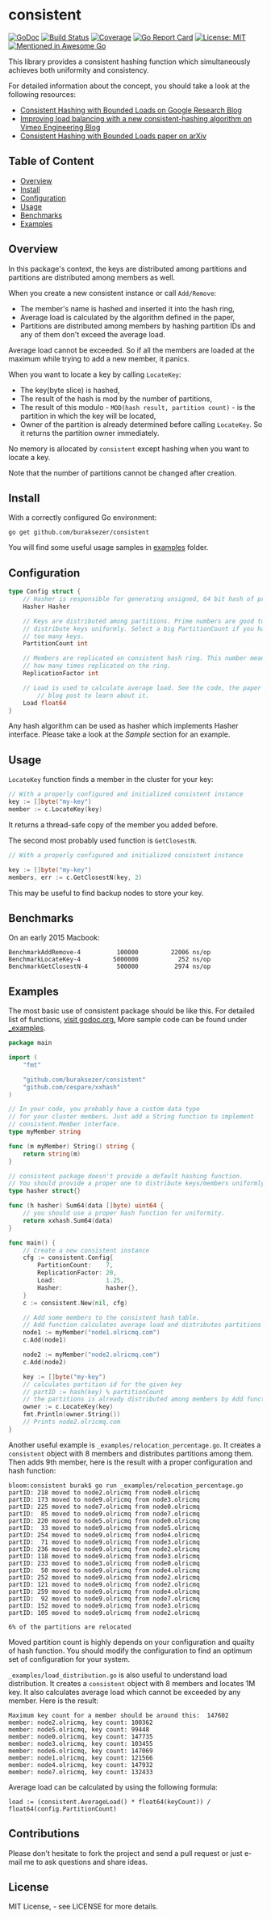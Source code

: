 consistent
==========
[![GoDoc](http://img.shields.io/badge/godoc-reference-blue.svg?style=flat)](https://godoc.org/github.com/buraksezer/consistent) [![Build Status](https://travis-ci.org/buraksezer/consistent.svg?branch=master)](https://travis-ci.org/buraksezer/consistent) [![Coverage](http://gocover.io/_badge/github.com/buraksezer/consistent)](http://gocover.io/github.com/buraksezer/consistent) [![Go Report Card](https://goreportcard.com/badge/github.com/buraksezer/consistent)](https://goreportcard.com/report/github.com/buraksezer/consistent) [![License: MIT](https://img.shields.io/badge/License-MIT-yellow.svg)](https://opensource.org/licenses/MIT) [![Mentioned in Awesome Go](https://awesome.re/mentioned-badge.svg)](https://github.com/avelino/awesome-go)  


This library provides a consistent hashing function which simultaneously achieves both uniformity and consistency. 

For detailed information about the concept, you should take a look at the following resources:

* [Consistent Hashing with Bounded Loads on Google Research Blog](https://research.googleblog.com/2017/04/consistent-hashing-with-bounded-loads.html)
* [Improving load balancing with a new consistent-hashing algorithm on Vimeo Engineering Blog](https://medium.com/vimeo-engineering-blog/improving-load-balancing-with-a-new-consistent-hashing-algorithm-9f1bd75709ed)
* [Consistent Hashing with Bounded Loads paper on arXiv](https://arxiv.org/abs/1608.01350)

Table of Content
----------------

- [Overview](#overview)
- [Install](#install)
- [Configuration](#configuration)
- [Usage](#usage)
- [Benchmarks](#benchmarks)
- [Examples](#examples)

Overview
--------

In this package's context, the keys are distributed among partitions and partitions are distributed among members as well. 

When you create a new consistent instance or call `Add/Remove`:

* The member's name is hashed and inserted it into the hash ring,
* Average load is calculated by the algorithm defined in the paper,
* Partitions are distributed among members by hashing partition IDs and any of them don't exceed the average load.

Average load cannot be exceeded. So if all the members are loaded at the maximum while trying to add a new member, it panics.

When you want to locate a key by calling `LocateKey`:

* The key(byte slice) is hashed,
* The result of the hash is mod by the number of partitions,
* The result of this modulo - `MOD(hash result, partition count)` - is the partition in which the key will be located,
* Owner of the partition is already determined before calling `LocateKey`. So it returns the partition owner immediately.

No memory is allocated by `consistent` except hashing when you want to locate a key.

Note that the number of partitions cannot be changed after creation. 

Install
-------

With a correctly configured Go environment:

```
go get github.com/buraksezer/consistent
```

You will find some useful usage samples in [examples](https://github.com/buraksezer/consistent/tree/master/_examples) folder.

Configuration
-------------

```go
type Config struct {
	// Hasher is responsible for generating unsigned, 64 bit hash of provided byte slice.
	Hasher Hasher

	// Keys are distributed among partitions. Prime numbers are good to
	// distribute keys uniformly. Select a big PartitionCount if you have
	// too many keys.
	PartitionCount int

	// Members are replicated on consistent hash ring. This number means that a member
	// how many times replicated on the ring.
	ReplicationFactor int

	// Load is used to calculate average load. See the code, the paper and Google's 
        // blog post to learn about it.
	Load float64
}
```

Any hash algorithm can be used as hasher which implements Hasher interface. Please take a look at the *Sample* section for an example.

Usage
-----

`LocateKey` function finds a member in the cluster for your key:
```go
// With a properly configured and initialized consistent instance
key := []byte("my-key")
member := c.LocateKey(key)
```
It returns a thread-safe copy of the member you added before.

The second most probably used function is `GetClosestN`. 

```go
// With a properly configured and initialized consistent instance

key := []byte("my-key")
members, err := c.GetClosestN(key, 2)
```

This may be useful to find backup nodes to store your key.

Benchmarks
----------
On an early 2015 Macbook:

```
BenchmarkAddRemove-4     	  100000	     22006 ns/op
BenchmarkLocateKey-4     	 5000000	       252 ns/op
BenchmarkGetClosestN-4   	  500000	      2974 ns/op
```

Examples
--------

The most basic use of consistent package should be like this. For detailed list of functions, [visit godoc.org.](https://godoc.org/github.com/buraksezer/consistent)
More sample code can be found under [_examples](https://github.com/buraksezer/consistent/tree/master/_examples).

```go
package main

import (
	"fmt"

	"github.com/buraksezer/consistent"
	"github.com/cespare/xxhash"
)

// In your code, you probably have a custom data type 
// for your cluster members. Just add a String function to implement 
// consistent.Member interface.
type myMember string

func (m myMember) String() string {
	return string(m)
}

// consistent package doesn't provide a default hashing function. 
// You should provide a proper one to distribute keys/members uniformly.
type hasher struct{}

func (h hasher) Sum64(data []byte) uint64 {
	// you should use a proper hash function for uniformity.
	return xxhash.Sum64(data)
}

func main() {
	// Create a new consistent instance
	cfg := consistent.Config{
		PartitionCount:    7,
		ReplicationFactor: 20,
		Load:              1.25,
		Hasher:            hasher{},
	}
	c := consistent.New(nil, cfg)

	// Add some members to the consistent hash table.
	// Add function calculates average load and distributes partitions over members
	node1 := myMember("node1.olricmq.com")
	c.Add(node1)

	node2 := myMember("node2.olricmq.com")
	c.Add(node2)

	key := []byte("my-key")
	// calculates partition id for the given key
	// partID := hash(key) % partitionCount
	// the partitions is already distributed among members by Add function.
	owner := c.LocateKey(key)
	fmt.Println(owner.String())
	// Prints node2.olricmq.com
}
```

Another useful example is `_examples/relocation_percentage.go`. It creates a `consistent` object with 8 members and distributes partitions among them. Then adds 9th member, 
here is the result with a proper configuration and hash function:

```
bloom:consistent burak$ go run _examples/relocation_percentage.go
partID: 218 moved to node2.olricmq from node0.olricmq
partID: 173 moved to node9.olricmq from node3.olricmq
partID: 225 moved to node7.olricmq from node0.olricmq
partID:  85 moved to node9.olricmq from node7.olricmq
partID: 220 moved to node5.olricmq from node0.olricmq
partID:  33 moved to node9.olricmq from node5.olricmq
partID: 254 moved to node9.olricmq from node4.olricmq
partID:  71 moved to node9.olricmq from node3.olricmq
partID: 236 moved to node9.olricmq from node2.olricmq
partID: 118 moved to node9.olricmq from node3.olricmq
partID: 233 moved to node3.olricmq from node0.olricmq
partID:  50 moved to node9.olricmq from node4.olricmq
partID: 252 moved to node9.olricmq from node2.olricmq
partID: 121 moved to node9.olricmq from node2.olricmq
partID: 259 moved to node9.olricmq from node4.olricmq
partID:  92 moved to node9.olricmq from node7.olricmq
partID: 152 moved to node9.olricmq from node3.olricmq
partID: 105 moved to node9.olricmq from node2.olricmq

6% of the partitions are relocated
```

Moved partition count is highly depends on your configuration and quailty of hash function. You should modify the configuration to find an optimum set of configuration
for your system.

`_examples/load_distribution.go` is also useful to understand load distribution. It creates a `consistent` object with 8 members and locates 1M key. It also calculates average 
load which cannot be exceeded by any member. Here is the result:

```
Maximum key count for a member should be around this:  147602
member: node2.olricmq, key count: 100362
member: node5.olricmq, key count: 99448
member: node0.olricmq, key count: 147735
member: node3.olricmq, key count: 103455
member: node6.olricmq, key count: 147069
member: node1.olricmq, key count: 121566
member: node4.olricmq, key count: 147932
member: node7.olricmq, key count: 132433
```

Average load can be calculated by using the following formula:

```
load := (consistent.AverageLoad() * float64(keyCount)) / float64(config.PartitionCount)
```

Contributions
-------------
Please don't hesitate to fork the project and send a pull request or just e-mail me to ask questions and share ideas.

License
-------
MIT License, - see LICENSE for more details.
